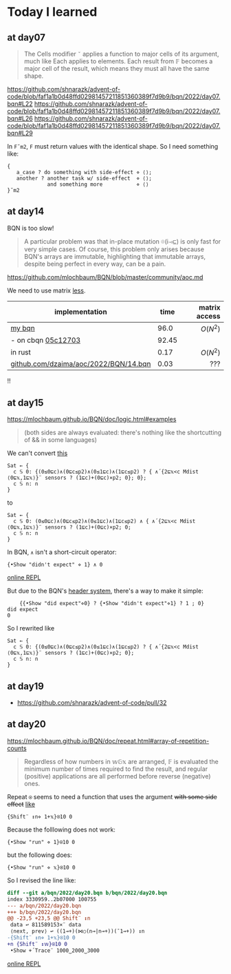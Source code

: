 # Today I learned

## at day07

> The Cells modifier `˘` applies a function to major cells of its argument, much like Each applies to elements. Each result from 𝔽 becomes a major cell of the result, which means they must all have the same shape.

https://github.com/shnarazk/advent-of-code/blob/faf1a1b0d48ffd02981457211851360389f7d9b9/bqn/2022/day07.bqn#L22
https://github.com/shnarazk/advent-of-code/blob/faf1a1b0d48ffd02981457211851360389f7d9b9/bqn/2022/day07.bqn#L26
https://github.com/shnarazk/advent-of-code/blob/faf1a1b0d48ffd02981457211851360389f7d9b9/bqn/2022/day07.bqn#L29


In `F˘m2`, `F` must return values with the identical shape. So I need something like:

```apl
{
   a_case ? do something with side-effect ⋄ ⟨⟩;
   another ? another task w/ side-effect  ⋄ ⟨⟩;
             and something more           ⋄ ⟨⟩
}˘m2
``` 

## at day14

BQN is too slow!

> A particular problem was that in-place mutation ⌾(i⊸⊑) is only fast for very simple cases. Of course, this problem only arises because BQN's arrays are immutable, highlighting that immutable arrays, despite being perfect in every way, can be a pain.

https://github.com/mlochbaum/BQN/blob/master/community/aoc.md

We need to use matrix [less](https://github.com/shnarazk/advent-of-code/issues/30).

| implementation | time | matrix access |
|----------------|------|--------------:|
| [my bqn](https://github.com/shnarazk/advent-of-code/blob/main/bqn/2022/day14.bqn)         | 96.0 |   $O(N^2)$    |
| - on cbqn [05c12703](https://github.com/dzaima/CBQN/tree/05c1270344908e98c9f2d06b3671c3646f8634c3) | 92.45 |
| in rust        | 0.17 |   $O(N^2)$    |
| [github.com/dzaima/aoc/2022/BQN/14.bqn](https://github.com/dzaima/aoc/blob/master/2022/BQN/14.bqn) |  0.03 | ??? |

!!

## at day15

https://mlochbaum.github.io/BQN/doc/logic.html#examples
> (both sides are always evaluated: there's nothing like the shortcutting of && in some languages)

We can't convert [this]( https://github.com/shnarazk/advent-of-code/blob/b9326b2ef1b55ff800461604a9e1c835b64b3f16/bqn/2022/day15.bqn#L42-L44 )

```apl
Sat ← { 
  c 𝕊 0: {(0≤0⊑c)∧(0⊑c≤p2)∧(0≤1⊑c)∧(1⊑c≤p2) ? { ∧´{2⊑𝕩<c Mdist ⟨0⊑𝕩,1⊑𝕩⟩}¨ sensors ? (1⊑c)+(0⊑c)×p2; 0}; 0};
  c 𝕊 n: n
}
```
to

```apl
Sat ← { 
  c 𝕊 0: (0≤0⊑c)∧(0⊑c≤p2)∧(0≤1⊑c)∧(1⊑c≤p2) ∧ { ∧´{2⊑𝕩<c Mdist ⟨0⊑𝕩,1⊑𝕩⟩}¨ sensors ? (1⊑c)+(0⊑c)×p2; 0;
  c 𝕊 n: n
}
```

In BQN, `∧` isn't a short-circuit operator:

```apl
{•Show "didn't expect" ⋄ 1} ∧ 0
```

[online REPL](https://bqnpad.mechanize.systems/s?bqn=eyJkb2MiOiJ74oCiU2hvdyBcImRpZG4ndCBleHBlY3RcIuKLhDF9IOKIpyAwIiwicHJldlNlc3Npb25zIjpbXSwiY3VycmVudFNlc3Npb24iOnsiY2VsbHMiOltdLCJjcmVhdGVkQXQiOjE2NzIxOTY2NjI3MTh9LCJjdXJyZW50Q2VsbCI6eyJmcm9tIjowLCJ0byI6MjksInJlc3VsdCI6bnVsbH19)

But due to the BQN's [header system](https://mlochbaum.github.io/BQN/doc/block.html#predicates), there's a way to make it simple:

```apl
    {{•Show "did expect"⋄0} ? {•Show "didn't expect"⋄1} ? 1 ; 0}
did expect
0
```

So I rewrited like

```apl
Sat ← { 
  c 𝕊 0: {(0≤0⊑c)∧(0⊑c≤p2)∧(0≤1⊑c)∧(1⊑c≤p2) ? { ∧´{2⊑𝕩<c Mdist ⟨0⊑𝕩,1⊑𝕩⟩}¨ sensors ? (1⊑c)+(0⊑c)×p2; 0};
  c 𝕊 n: n
}
```

## at day19

- https://github.com/shnarazk/advent-of-code/pull/32

## at day20

https://mlochbaum.github.io/BQN/doc/repeat.html#array-of-repetition-counts
> Regardless of how numbers in 𝕨𝔾𝕩 are arranged, 𝔽 is evaluated the minimum number of times required to find the result, and regular (positive) applications are all performed before reverse (negative) ones.

Repeat `⍟` seems to need a function that uses the argument ~~with some side effect~~ [like](https://github.com/shnarazk/advent-of-code/blob/f26b28a2ba5afb6f82882f0d2942397d6af976f9/bqn/2022/day20.bqn#L26)

```apl
{Shift¨ ↕n⋄ 1+𝕩}⍟10 0
```

Because the folllowing does not work:

```apl
{•Show "run" ⋄ 1}⍟10 0
```
but the following does:

```apl
{•Show "run" ⋄ 𝕩}⍟10 0
```

So I revised the line like:

```diff
diff --git a/bqn/2022/day20.bqn b/bqn/2022/day20.bqn
index 3330959..2b07000 100755
--- a/bqn/2022/day20.bqn
+++ b/bqn/2022/day20.bqn
@@ -23,5 +23,5 @@ Shift¨ ↕n
 data ↩ 811589153×¨ data
 ⟨next, prev⟩ ↩ ((1⊸+)(⋈○(n⊸|n⊸+))(¯1⊸+)) ↕n
-{Shift¨ ↕n⋄ 1+𝕩}⍟10 0
+n {Shift¨ ↕𝕨}⍟10 0
 •Show +´Trace¨ 1000‿2000‿3000
```

[online REPL](https://bqnpad.mechanize.systems/s?bqn=eyJkb2MiOiLin6h74oCiU2hvdyBcImluY3JlbWVudFwiIOKLhCAxK%2FCdlal94o2fNCAwLCB74oCiU2hvdyBcImNvbnN0YW50XCIg4ouEIDF94o2fNCAwLCB74oCiU2hvdyBcImNvbnN1bWVcIiDii4Qg8J2VqX3ijZ80IDDin6kiLCJwcmV2U2Vzc2lvbnMiOltdLCJjdXJyZW50U2Vzc2lvbiI6eyJjZWxscyI6W10sImNyZWF0ZWRBdCI6MTY3MjE5NjY2MjcxOH0sImN1cnJlbnRDZWxsIjp7ImZyb20iOjAsInRvIjo4OCwicmVzdWx0IjpudWxsfX0%3D)
